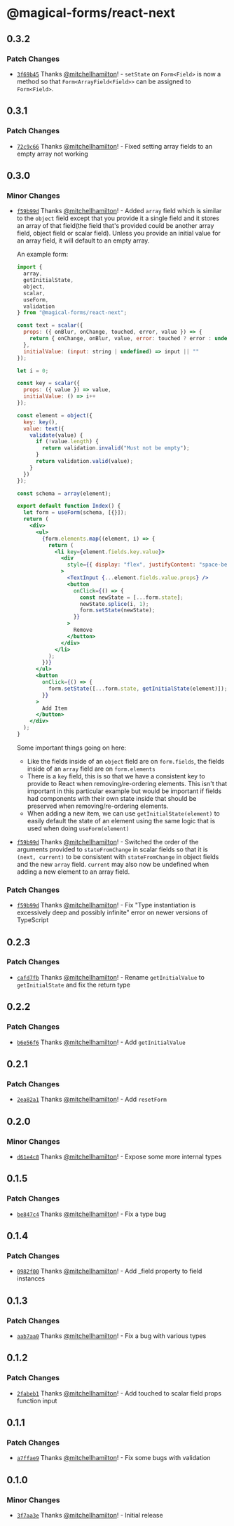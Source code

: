 # @magical-forms/react-next

## 0.3.2

### Patch Changes

- [`3f69b45`](https://github.com/Thinkmill/magical-forms/commit/3f69b45abafdec1a747d7cad9f68fe9ed0301e5d) Thanks [@mitchellhamilton](https://github.com/mitchellhamilton)! - `setState` on `Form<Field>` is now a method so that `Form<ArrayField<Field>>` can be assigned to `Form<Field>`.

## 0.3.1

### Patch Changes

- [`72c9c66`](https://github.com/Thinkmill/magical-forms/commit/72c9c665f551633e47c45759f040d60d6d16eea4) Thanks [@mitchellhamilton](https://github.com/mitchellhamilton)! - Fixed setting array fields to an empty array not working

## 0.3.0

### Minor Changes

- [`f59b99d`](https://github.com/Thinkmill/magical-forms/commit/f59b99dd5d78d81863c6ac8339c021bc29a8dab2) Thanks [@mitchellhamilton](https://github.com/mitchellhamilton)! - Added `array` field which is similar to the `object` field except that you provide it a single field and it stores an array of that field(the field that's provided could be another array field, object field or scalar field). Unless you provide an initial value for an array field, it will default to an empty array.

  An example form:

  ```jsx
  import {
    array,
    getInitialState,
    object,
    scalar,
    useForm,
    validation
  } from "@magical-forms/react-next";

  const text = scalar({
    props: ({ onBlur, onChange, touched, error, value }) => {
      return { onChange, onBlur, value, error: touched ? error : undefined };
    },
    initialValue: (input: string | undefined) => input || ""
  });

  let i = 0;

  const key = scalar({
    props: ({ value }) => value,
    initialValue: () => i++
  });

  const element = object({
    key: key(),
    value: text({
      validate(value) {
        if (!value.length) {
          return validation.invalid("Must not be empty");
        }
        return validation.valid(value);
      }
    })
  });

  const schema = array(element);

  export default function Index() {
    let form = useForm(schema, [{}]);
    return (
      <div>
        <ul>
          {form.elements.map((element, i) => {
            return (
              <li key={element.fields.key.value}>
                <div
                  style={{ display: "flex", justifyContent: "space-between" }}
                >
                  <TextInput {...element.fields.value.props} />
                  <button
                    onClick={() => {
                      const newState = [...form.state];
                      newState.splice(i, 1);
                      form.setState(newState);
                    }}
                  >
                    Remove
                  </button>
                </div>
              </li>
            );
          })}
        </ul>
        <button
          onClick={() => {
            form.setState([...form.state, getInitialState(element)]);
          }}
        >
          Add Item
        </button>
      </div>
    );
  }
  ```

  Some important things going on here:

  - Like the fields inside of an `object` field are on `form.fields`, the fields inside of an `array` field are on `form.elements`
  - There is a `key` field, this is so that we have a consistent key to provide to React when removing/re-ordering elements. This isn't that important in this particular example but would be important if fields had components with their own state inside that should be preserved when removing/re-ordering elements.
  - When adding a new item, we can use `getInitialState(element)` to easily default the state of an element using the same logic that is used when doing `useForm(element)`

* [`f59b99d`](https://github.com/Thinkmill/magical-forms/commit/f59b99dd5d78d81863c6ac8339c021bc29a8dab2) Thanks [@mitchellhamilton](https://github.com/mitchellhamilton)! - Switched the order of the arguments provided to `stateFromChange` in scalar fields so that it is `(next, current)` to be consistent with `stateFromChange` in object fields and the new `array` field. `current` may also now be undefined when adding a new element to an array field.

### Patch Changes

- [`f59b99d`](https://github.com/Thinkmill/magical-forms/commit/f59b99dd5d78d81863c6ac8339c021bc29a8dab2) Thanks [@mitchellhamilton](https://github.com/mitchellhamilton)! - Fix "Type instantiation is excessively deep and possibly infinite" error on newer versions of TypeScript

## 0.2.3

### Patch Changes

- [`cafd7fb`](https://github.com/Thinkmill/magical-forms/commit/cafd7fb7c250139e9bda0125943fe4b60c155205) Thanks [@mitchellhamilton](https://github.com/mitchellhamilton)! - Rename `getInitialValue` to `getInitialState` and fix the return type

## 0.2.2

### Patch Changes

- [`b6e56f6`](https://github.com/Thinkmill/magical-forms/commit/b6e56f6a523739deba7d82acfc148bbcb3596aa6) Thanks [@mitchellhamilton](https://github.com/mitchellhamilton)! - Add `getInitialValue`

## 0.2.1

### Patch Changes

- [`2ea82a1`](https://github.com/Thinkmill/magical-forms/commit/2ea82a13f697ae2f2516717f49c87218b8944049) Thanks [@mitchellhamilton](https://github.com/mitchellhamilton)! - Add `resetForm`

## 0.2.0

### Minor Changes

- [`d61e4c8`](https://github.com/Thinkmill/magical-forms/commit/d61e4c8905c4287b2938070b30eb1a4acc1ecb55) Thanks [@mitchellhamilton](https://github.com/mitchellhamilton)! - Expose some more internal types

## 0.1.5

### Patch Changes

- [`be847c4`](https://github.com/Thinkmill/magical-forms/commit/be847c4be4bed455cfd9c41774c355e10d5c5801) Thanks [@mitchellhamilton](https://github.com/mitchellhamilton)! - Fix a type bug

## 0.1.4

### Patch Changes

- [`0982f00`](https://github.com/Thinkmill/magical-forms/commit/0982f00c6918a3af50d798d55c297d4d116de4f6) Thanks [@mitchellhamilton](https://github.com/mitchellhamilton)! - Add \_field property to field instances

## 0.1.3

### Patch Changes

- [`aab7aa0`](https://github.com/Thinkmill/magical-forms/commit/aab7aa052b69f10e8d7ec168e94d423e938d4a80) Thanks [@mitchellhamilton](https://github.com/mitchellhamilton)! - Fix a bug with various types

## 0.1.2

### Patch Changes

- [`2fabeb1`](https://github.com/Thinkmill/magical-forms/commit/2fabeb1115c83aca309cfd63dfff2b0d1495dec1) Thanks [@mitchellhamilton](https://github.com/mitchellhamilton)! - Add touched to scalar field props function input

## 0.1.1

### Patch Changes

- [`a7ffae9`](https://github.com/Thinkmill/magical-forms/commit/a7ffae9195b0fff2bbc92a996d738faaf19ed472) Thanks [@mitchellhamilton](https://github.com/mitchellhamilton)! - Fix some bugs with validation

## 0.1.0

### Minor Changes

- [`3f7aa3e`](https://github.com/Thinkmill/magical-forms/commit/3f7aa3e7a8e0fd466b33c3aa98f0f0cbb95819cd) Thanks [@mitchellhamilton](https://github.com/mitchellhamilton)! - Initial release
